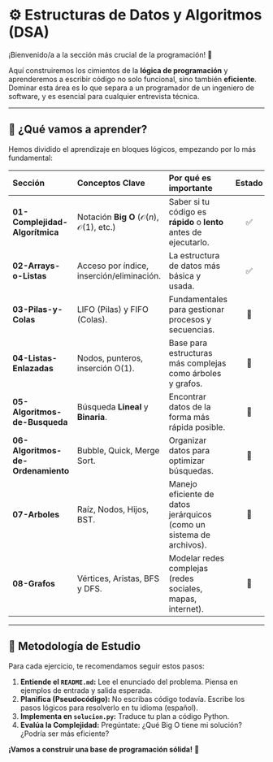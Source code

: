 # ⚙️ Estructuras de Datos y Algoritmos (DSA)

¡Bienvenido/a a la sección más crucial de la programación! 🚀

Aquí construiremos los cimientos de la **lógica de programación** y aprenderemos a escribir código no solo funcional, sino también **eficiente**. Dominar esta área es lo que separa a un programador de un ingeniero de software, y es esencial para cualquier entrevista técnica.

---

## 🎯 ¿Qué vamos a aprender?

Hemos dividido el aprendizaje en bloques lógicos, empezando por lo más fundamental:

| Sección | Conceptos Clave | Por qué es importante | Estado |
| :--- | :--- | :--- | :---: |
| **01-Complejidad-Algorítmica** | Notación **Big O** ($\mathcal{O}(n)$, $\mathcal{O}(1)$, etc.) | Saber si tu código es **rápido** o **lento** antes de ejecutarlo. | ✅ |
| **02-Arrays-o-Listas** | Acceso por índice, inserción/eliminación. | La estructura de datos más básica y usada. | ✅ |
| **03-Pilas-y-Colas** | LIFO (Pilas) y FIFO (Colas). | Fundamentales para gestionar procesos y secuencias. | 🚧 |
| **04-Listas-Enlazadas** | Nodos, punteros, inserción O(1). | Base para estructuras más complejas como árboles y grafos. | 🚧 |
| **05-Algoritmos-de-Busqueda** | Búsqueda **Lineal** y **Binaria**. | Encontrar datos de la forma más rápida posible. | 🚧 |
| **06-Algoritmos-de-Ordenamiento** | Bubble, Quick, Merge Sort. | Organizar datos para optimizar búsquedas. | 🚧 |
| **07-Arboles** | Raíz, Nodos, Hijos, BST. | Manejo eficiente de datos jerárquicos (como un sistema de archivos). | 🚧 |
| **08-Grafos** | Vértices, Aristas, BFS y DFS. | Modelar redes complejas (redes sociales, mapas, internet). | 🚧 |

---

## 🧠 Metodología de Estudio

Para cada ejercicio, te recomendamos seguir estos pasos:

1.  **Entiende el `README.md`:** Lee el enunciado del problema. Piensa en ejemplos de entrada y salida esperada.
2.  **Planifica (Pseudocódigo):** No escribas código todavía. Escribe los pasos lógicos para resolverlo en tu idioma (español).
3.  **Implementa en `solucion.py`:** Traduce tu plan a código Python.
4.  **Evalúa la Complejidad:** Pregúntate: ¿Qué Big O tiene mi solución? ¿Podría ser más eficiente?

**¡Vamos a construir una base de programación sólida!** 💪